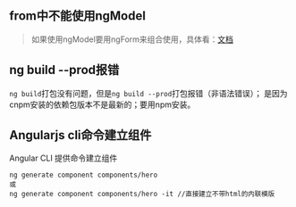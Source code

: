 ## from中不能使用ngModel
> 如果使用ngModel要用ngForm来组合使用，具体看：[文档](https://angular.cn/api/forms/NgForm)

## ng build --prod报错
`ng build`打包没有问题，但是`ng build --prod`打包报错（非语法错误）；
是因为cnpm安装的依赖包版本不是最新的；要用npm安装。

## Angularjs cli命令建立组件
Angular CLI 提供命令建立组件
``` git
ng generate component components/hero
或
ng generate component components/hero -it //直接建立不带html的内联模版
```